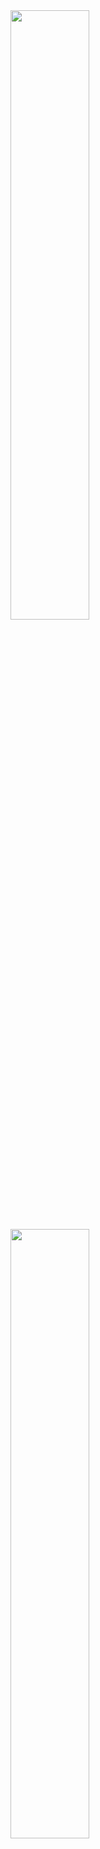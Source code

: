 <a href="https://virgs.github.io/virgs/">
  <img src="https://github-readme-stats.vercel.app/api?username=virgs&show_icons=true&include_all_commits=true%20&count_private=true&disable_animations=true" width="50%" height="auto">
</a>
<br>
<a href="https://virgs.github.io/virgs/">
  <img src="https://github-readme-stats.vercel.app/api/top-langs/?username=virgs&layout=compact&disable_animations=true&langs_count=6" width="50%" height="auto">
</a>
